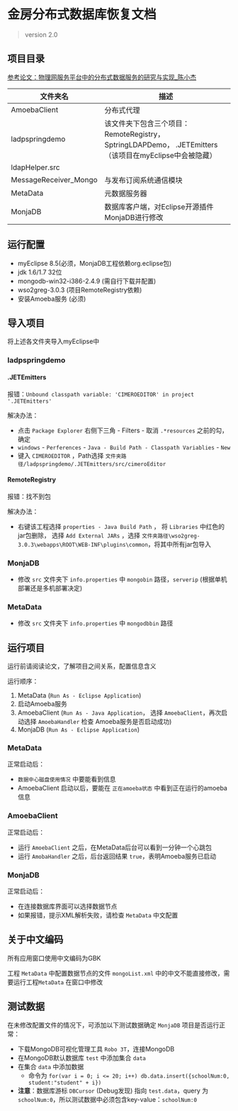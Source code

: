 # 金房分布式数据库恢复文档

> version 2.0

## 项目目录

[参考论文：物理网服务平台中的分布式数据服务的研究与实现_陈小杰](http://kns.cnki.net/KCMS/detail/detail.aspx?dbcode=CMFD&dbname=CMFD201502&filename=1015586102.nh&v=MDI2MTMzcVRyV00xRnJDVVJMS2VadVpvRnkzblU3M0tWRjI2Rzdhd0dORE1yWkViUElSOGVYMUx1eFlTN0RoMVQ=)

| 文件夹名              | 描述                                                                                                 |
| ----------------------- | ----------------------- |
| AmoebaClient          | 分布式代理                                                                                           |
| ladpspringdemo        | 该文件夹下包含三个项目：RemoteRegistry， SptringLDAPDemo， .JETEmitters（该项目在myEclipse中会被隐藏） |
| ldapHelper.src        |                                                                                                      |
| MessageReceiver_Mongo | 与发布订阅系统通信模块                                                                               |
| MetaData              | 元数据服务器                                                                                         |
| MonjaDB               | 数据库客户端，对Eclipse开源插件MonjaDB进行修改                                                       |

## 运行配置

- myEclipse 8.5(必须，MonjaDB工程依赖org.eclipse包)
- jdk 1.6/1.7 32位
- mongodb-win32-i386-2.4.9 (需自行下载并配置)
- wso2greg-3.0.3 (项目RemoteRegistry依赖)
- 安装Amoeba服务 (必须)

## 导入项目

将上述各文件夹导入myEclipse中

### **ladpspringdemo**

#### .JETEmitters

报错：`Unbound classpath variable: 'CIMEROEDITOR' in project '.JETEmitters'`

解决办法：

- 点击 `Package Explorer` 右侧下三角 - Filters - 取消 `.*resources` 之前的勾， 确定
- `windows` - `Perferences` - `Java - Build Path - Classpath Variablies` - `New`
- 键入 `CIMEROEDITOR` ，Path选择 `文件夹路径/ladpspringdemo/.JETEmitters/src/cimeroEditor`

#### RemoteRegistry

报错：找不到包

解决办法：

- 右键该工程选择 `properties - Java Build Path` ， 将 `Libraries` 中红色的jar包删除， 选择 `Add External JARs` ，选择 `文件夹路径\wso2greg-3.0.3\webapps\ROOT\WEB-INF\plugins\common`，将其中所有jar包导入

### **MonjaDB**

- 修改 `src` 文件夹下 `info.properties` 中 `mongobin` 路径，`serverip` (根据单机部署还是多机部署决定)

### **MetaData**

- 修改 `src` 文件夹下 `info.properties` 中 `mongodbbin` 路径

## 运行项目

运行前请阅读论文，了解项目之间关系，配置信息含义

运行顺序：

1. MetaData (`Run As - Eclipse Application`)
2. 启动Amoeba服务
3. AmoebaClient (`Run As - Java Application`， 选择 `AmoebaClient`，再次启动选择 `AmoebaHandler` 检查 Amoeba服务是否启动成功)
4. MonjaDB (`Run As - Eclipse Application`)

### MetaData

正常启动后：

- `数据中心磁盘使用情况` 中要能看到信息
- AmoebaClient 启动以后，要能在 `正在amoeba状态` 中看到正在运行的amoeba信息

### AmoebaClient

正常启动后：

- 运行 `AmoebaClient` 之后，在MetaData后台可以看到一分钟一个心跳包
- 运行 `AmobaHandler` 之后，后台返回结果 `true`，表明Amoeba服务已启动

### MonjaDB

正常启动后：

- 在连接数据库界面可以选择数据节点
- 如果报错，提示XML解析失败，请检查 `MetaData` 中文配置

## 关于中文编码

所有应用窗口使用中文编码为GBK

工程 `MetaData` 中配置数据节点的文件 `mongoList.xml` 中的中文不能直接修改，需要运行工程`MetaData` 在窗口中修改

## 测试数据

在未修改配置文件的情况下，可添加以下测试数据确定 `MonjaDB` 项目是否运行正常：

- 下载MongoDB可视化管理工具 `Robo 3T`，连接MongoDB
- 在MongoDB默认数据库 `test` 中添加集合 `data`
- 在集合 `data` 中添加数据
  - 命令为 `for(var i = 0; i <= 20; i++) db.data.insert({schoolNum:0, student:"student" + i})`
- **注意**：数据库游标 `DBCursor` (Debug发现) 指向 `test.data`，query 为 `schoolNum:0`，所以测试数据中必须包含key-value：`schoolNum:0`